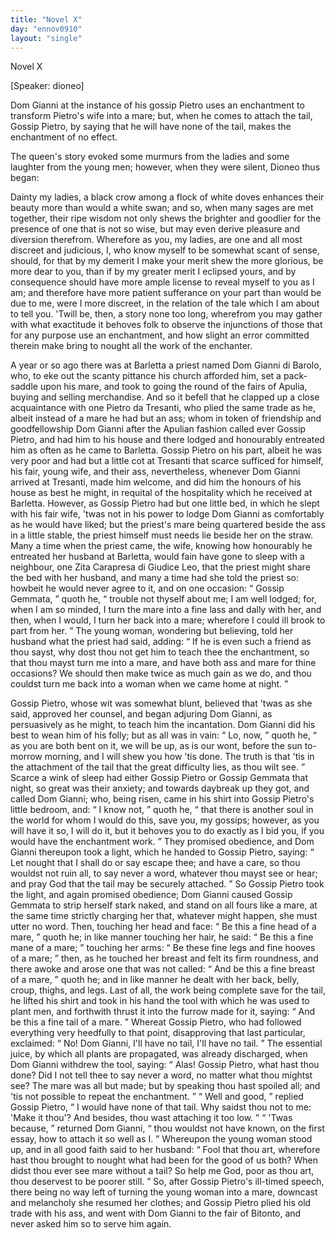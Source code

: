 ```yaml
---
title: "Novel X"
day: "ennov0910"
layout: "single"
---
```

<html>
 <head>
 </head>
 <body>
  <div id="nov0910" type="novella" who="dioneo">
   <head>
    Novel X
   </head>
   <p>
    [Speaker: dioneo]
   </p>
   <argument>
    <p>
     <milestone id="p09100001"/>
     <!--(i)-->
     Dom Gianni at the instance of his gossip Pietro uses an
 enchantment to transform Pietro's wife into a mare;
 but, when he comes to attach the tail, Gossip Pietro,
 by saying that he will have none of the tail, makes
 the enchantment of no effect.
     <!--(/i)-->
    </p>
   </argument>
   <div3 type="commentary" who="author">
    <p>
     <milestone id="p09100002"/>
     <!--(sc)-->
     The
     <!--(/sc)-->
     queen's story evoked some murmurs from the ladies and
 some laughter from the young men; however, when they were
 silent, Dioneo thus began:
    </p>
   </div3>
   <div3 type="commentary" who="dioneo">
    <p>
     <milestone id="p09100003"/>
     Dainty my ladies, a black crow among a
 flock of white doves enhances their beauty more than would a white
 swan; and so, when many sages are met together, their ripe wisdom
 not only shews the brighter and goodlier for the presence of one
 that is not so wise, but may even derive pleasure and diversion therefrom.
     <milestone id="p09100004"/>
     Wherefore as you, my ladies, are one and all most discreet
 and judicious, I, who know myself to be somewhat scant of sense,
 should, for that by my demerit I make your merit shew the more
 glorious, be more dear to you, than if by my greater merit I eclipsed
 yours, and by consequence should have more ample license to reveal
 myself to you as I am; and therefore have more patient sufferance
 on your part than would be due to me, were I more discreet, in the
 relation of the tale which I am about to tell you.
     <milestone id="p09100005"/>
     'Twill be, then,
 a story none too long, wherefrom you may gather with what exactitude
 it behoves folk to observe the injunctions of those that for any
 purpose use an enchantment, and how slight an error committed
 therein make bring to nought all the work of the enchanter.
    </p>
   </div3>
   <p>
    <milestone id="p09100006"/>
    A year or so ago there was at Barletta a priest named Dom
 Gianni di Barolo, who, to eke out the scanty pittance his church
 afforded him, set a pack-saddle upon his mare, and took to going
    <pb n="308"/>
    the
 round of the fairs of Apulia, buying and selling merchandise.
    <milestone id="p09100007"/>
    And so it befell that he clapped up a close acquaintance with one
 Pietro da Tresanti, who plied the same trade as he, albeit instead of
 a mare he had but an ass; whom in token of friendship and goodfellowship
 Dom Gianni after the Apulian fashion called ever Gossip
 Pietro, and had him to his house and there lodged and honourably
 entreated him as often as he came to Barletta.
    <milestone id="p09100008"/>
    Gossip Pietro on his
 part, albeit he was very poor and had but a little cot at Tresanti
 that scarce sufficed for himself, his fair, young wife, and their ass,
 nevertheless, whenever Dom Gianni arrived at Tresanti, made him
 welcome, and did him the honours of his house as best he might, in
 requital of the hospitality which he received at Barletta.
    <milestone id="p09100009"/>
    However,
 as Gossip Pietro had but one little bed, in which he slept with his
 fair wife, 'twas not in his power to lodge Dom Gianni as comfortably
 as he would have liked; but the priest's mare being quartered beside
 the ass in a little stable, the priest himself must needs lie beside her
 on the straw.
    <milestone id="p09100010"/>
    Many a time when the priest came, the wife, knowing
 how honourably he entreated her husband at Barletta, would
 fain have gone to sleep with a neighbour, one Zita Carapresa di
 Giudice Leo, that the priest might share the bed with her husband,
 and many a time had she told the priest so: howbeit he would never
 agree to it,
    <milestone id="p09100011"/>
    and on one occasion:
    <q direct="unspecified">
     Gossip Gemmata,
    </q>
    quoth he,
    <q direct="unspecified">
     trouble not thyself about me; I am well lodged; for, when I am
 so minded, I turn the mare into a fine lass and dally with her, and
 then, when I would, I turn her back into a mare; wherefore I could
 ill brook to part from her.
    </q>
    <milestone id="p09100012"/>
    The young woman, wondering but
 believing, told her husband what the priest had said, adding:
    <q direct="unspecified">
     If
 he is even such a friend as thou sayst, why dost thou not get him
 to teach thee the enchantment, so that thou mayst turn me into a
 mare, and have both ass and mare for thine occasions? We should
 then make twice as much gain as we do, and thou couldst turn me
 back into a woman when we came home at night.
    </q>
   </p>
   <p>
    <milestone id="p09100013"/>
    Gossip Pietro, whose wit was somewhat blunt, believed that 'twas
 as she said, approved her counsel, and began adjuring Dom Gianni,
 as persuasively as he might, to teach him the incantation. Dom
 Gianni did his best to wean him of his folly; but as all was in vain:
    <q direct="unspecified">
     Lo, now,
    </q>
    quoth he,
    <q direct="unspecified">
     as you are both bent on it, we will be up,
 as is our wont, before the sun to-morrow morning, and I will shew
     <pb n="309"/>
     you
 how 'tis done. The truth is that 'tis in the attachment of the
 tail that the great difficulty lies, as thou wilt see.
    </q>
    <milestone id="p09100014"/>
    Scarce a wink of
 sleep had either Gossip Pietro or Gossip Gemmata that night, so great
 was their anxiety; and towards daybreak up they got, and called
 Dom Gianni; who, being risen, came in his shirt into Gossip Pietro's
 little bedroom, and:
    <q direct="unspecified">
     I know not,
    </q>
    quoth he,
    <q direct="unspecified">
     that there is
 another soul in the world for whom I would do this, save you, my
 gossips; however, as you will have it so, I will do it, but it behoves
 you to do exactly as I bid you, if you would have the enchantment
 work.
    </q>
    <milestone id="p09100015"/>
    They promised obedience, and Dom Gianni thereupon took
 a light, which he handed to Gossip Pietro, saying:
    <q direct="unspecified">
     Let nought
 that I shall do or say escape thee; and have a care, so thou wouldst
 not ruin all, to say never a word, whatever thou mayst see or hear;
 and pray God that the tail may be securely attached.
    </q>
    <milestone id="p09100016"/>
    So Gossip
 Pietro took the light, and again promised obedience;
    <milestone id="p09100017"/>
    Dom Gianni
 caused Gossip Gemmata to strip herself stark naked, and stand on all
 fours like a mare, at the same time strictly charging her that, whatever
 might happen, she must utter no word. Then, touching her
 head and face:
    <q direct="unspecified">
     Be this a fine head of a mare,
    </q>
    quoth he; in like
 manner touching her hair, he said:
    <q direct="unspecified">
     Be this a fine mane of a
 mare;
    </q>
    touching her arms:
    <q direct="unspecified">
     Be these fine legs and fine hooves of
 a mare;
    </q>
    <milestone id="p09100018"/>
    then, as he touched her breast and felt its firm roundness,
 and there awoke and arose one that was not called:
    <q direct="unspecified">
     And be this
 a fine breast of a mare,
    </q>
    quoth he; and in like manner he dealt with
 her back, belly, croup, thighs, and legs. Last of all, the work being
 complete save for the tail, he lifted his shirt and took in his hand the
 tool with which he was used to plant men, and forthwith thrust it
 into the furrow made for it, saying:
    <q direct="unspecified">
     And be this a fine tail of a
 mare.
    </q>
    <milestone id="p09100019"/>
    Whereat Gossip Pietro, who had followed everything very
 heedfully to that point, disapproving that last particular, exclaimed:
    <q direct="unspecified">
     No! Dom Gianni, I'll have no tail, I'll have no tail.
    </q>
    <milestone id="p09100020"/>
    The
 essential juice, by which all plants are propagated, was already discharged,
 when Dom Gianni withdrew the tool, saying:
    <q direct="unspecified">
     Alas!
 Gossip Pietro, what hast thou done? Did I not tell thee to say never
 a word, no matter what thou mightst see? The mare was all but
 made; but by speaking thou hast spoiled all; and 'tis not possible to
 repeat the enchantment.
    </q>
    <milestone id="p09100021"/>
    <q direct="unspecified">
     Well and good,
    </q>
    replied Gossip Pietro,
    <q direct="unspecified">
     I would have none of that tail. Why saidst thou not to me:
     <pb n="310"/>
     'Make
 it thou'? And besides, thou wast attaching it too low.
    </q>
    <milestone id="p09100022"/>
    <q direct="unspecified">
     'Twas because,
    </q>
    returned Dom Gianni,
    <q direct="unspecified">
     thou wouldst not have
 known, on the first essay, how to attach it so well as I.
    </q>
    <milestone id="p09100023"/>
    Whereupon
 the young woman stood up, and in all good faith said to her
 husband:
    <q direct="unspecified">
     Fool that thou art, wherefore hast thou brought to
 nought what had been for the good of us both? When didst thou
 ever see mare without a tail? So help me God, poor as thou art,
 thou deservest to be poorer still.
    </q>
    <milestone id="p09100024"/>
    So, after Gossip Pietro's ill-timed
 speech, there being no way left of turning the young woman into a
 mare, downcast and melancholy she resumed her clothes; and Gossip
 Pietro plied his old trade with his ass, and went with Dom Gianni
 to the fair of Bitonto, and never asked him so to serve him again.
   </p>
  </div>
 </body>
</html>